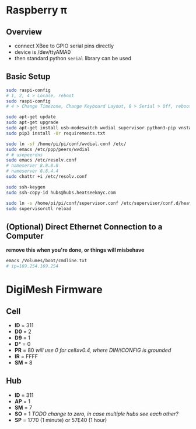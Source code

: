 # Raspberry π

## Overview
- connect XBee to GPIO serial pins directly
- device is /dev/ttyAMA0
- then standard python `serial` library can be used

## Basic Setup
```sh
sudo raspi-config
# 1, 2, 4 > Locale, reboot
sudo raspi-config
# 4 > Change Timezone, Change Keyboard Layout, 8 > Serial > Off, reboot

sudo apt-get update
sudo apt-get upgrade
sudo apt-get install usb-modeswitch wvdial supervisor python3-pip vnstat
sudo pip3 install -Ur requirements.txt

sudo ln -sf /home/pi/pi/conf/wvdial.conf /etc/
sudo emacs /etc/ppp/peers/wvdial
# # usepeerdns
sudo emacs /etc/resolv.conf
# nameserver 8.8.8.8
# nameserver 8.8.4.4
sudo chattr +i /etc/resolv.conf

sudo ssh-keygen
sudo ssh-copy-id hubs@hubs.heatseeknyc.com

sudo ln -s /home/pi/pi/conf/supervisor.conf /etc/supervisor/conf.d/heatseeknyc.conf
sudo supervisorctl reload
```

## (Optional) Direct Ethernet Connection to a Computer
**remove this when you're done, or things will misbehave**
```sh
emacs /Volumes/boot/cmdline.txt
# ip=169.254.169.254
```

# DigiMesh Firmware

## Cell
- **ID** = 311
- **D0** = 2
- **D9** = 1
- **D*** = 0
- **PR** = 80 *will use 0 for cell≥v0.4, where DIN/!CONFIG is grounded*
- **IR** = FFFF
- **SM** = 8

## Hub
- **ID** = 311
- **AP** = 1
- **SM** = 7
- **SO** = 1 *TODO change to zero, in case multiple hubs see each other?*
- **SP** = 1770 (1 minute) or 57E40 (1 hour)
